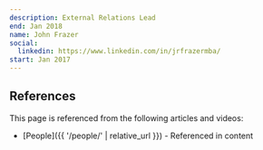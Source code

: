 ```yaml
---
description: External Relations Lead
end: Jan 2018
name: John Frazer
social:
  linkedin: https://www.linkedin.com/in/jrfrazermba/
start: Jan 2017
---
```


## References

This page is referenced from the following articles and videos:

- [People]({{ '/people/' | relative_url }}) - Referenced in content